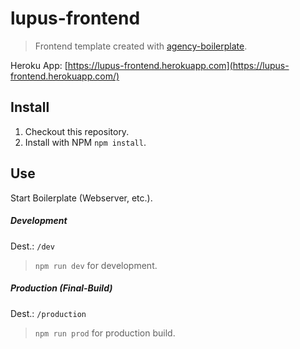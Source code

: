 # lupus-frontend

> Frontend template created with [agency-boilerplate](https://github.com/StephanGerbeth/agency-boilerplate).

Heroku App: [https://lupus-frontend.herokuapp.com](https://lupus-frontend.herokuapp.com/)

## Install

1. Checkout this repository.
2. Install with NPM `npm install`.

## Use

Start Boilerplate (Webserver, etc.).

##### Development
Dest.: `/dev`

> `npm run dev` for development.

##### Production (Final-Build)
Dest.: `/production`

>`npm run prod` for production build.
